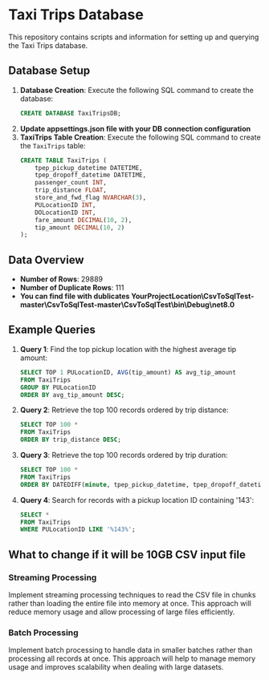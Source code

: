 # Taxi Trips Database

This repository contains scripts and information for setting up and querying the Taxi Trips database.

## Database Setup

1. **Database Creation**: Execute the following SQL command to create the database:
    ```sql
    CREATE DATABASE TaxiTripsDB;
    ```
2. **Update appsettings.json file with your DB connection configuration**
3. **TaxiTrips Table Creation**: Execute the following SQL command to create the `TaxiTrips` table:
    ```sql
    CREATE TABLE TaxiTrips (
        tpep_pickup_datetime DATETIME,
        tpep_dropoff_datetime DATETIME,
        passenger_count INT,
        trip_distance FLOAT,
        store_and_fwd_flag NVARCHAR(3),
        PULocationID INT,
        DOLocationID INT,
        fare_amount DECIMAL(10, 2),
        tip_amount DECIMAL(10, 2)
    );
    ```

## Data Overview

- **Number of Rows**: 29889
- **Number of Duplicate Rows**: 111
- **You can find file with dublicates YourProjectLocation\CsvToSqlTest-master\CsvToSqlTest-master\CsvToSqlTest\bin\Debug\net8.0**

## Example Queries

1. **Query 1**: Find the top pickup location with the highest average tip amount:
    ```sql
    SELECT TOP 1 PULocationID, AVG(tip_amount) AS avg_tip_amount
    FROM TaxiTrips
    GROUP BY PULocationID
    ORDER BY avg_tip_amount DESC;
    ```

2. **Query 2**: Retrieve the top 100 records ordered by trip distance:
    ```sql
    SELECT TOP 100 *
    FROM TaxiTrips
    ORDER BY trip_distance DESC;
    ```

3. **Query 3**: Retrieve the top 100 records ordered by trip duration:
    ```sql
    SELECT TOP 100 *
    FROM TaxiTrips
    ORDER BY DATEDIFF(minute, tpep_pickup_datetime, tpep_dropoff_datetime) DESC;
    ```

4. **Query 4**: Search for records with a pickup location ID containing '143':
    ```sql
    SELECT *
    FROM TaxiTrips
    WHERE PULocationID LIKE '%143%';
    ```
## What to change if it will be 10GB CSV input file

### Streaming Processing
Implement streaming processing techniques to read the CSV file in chunks rather than loading the entire file into memory at once. This approach will reduce memory usage and allow processing of large files efficiently.
### Batch Processing
Implement batch processing to handle data in smaller batches rather than processing all records at once. This approach will help to manage memory usage and improves scalability when dealing with large datasets.
